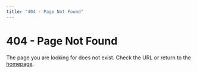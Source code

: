 ```yaml
---
title: "404 - Page Not Found"
---
```


# 404 - Page Not Found

The page you are looking for does not exist. Check the URL or return to the [homepage](index.md).
